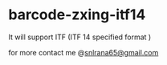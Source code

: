 # barcode-zxing-itf14

It will support ITF (ITF 14 specified format )

for more contact me @snlrana65@gmail.com
                    
